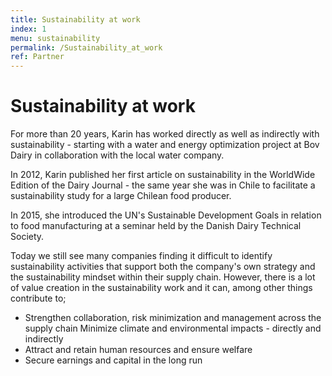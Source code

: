 ```yaml
---
title: Sustainability at work
index: 1
menu: sustainability
permalink: /Sustainability_at_work 
ref: Partner 
---
```

# Sustainability at work

For more than 20 years, Karin has worked directly as well as indirectly with sustainability - starting with a water and energy optimization project at Bov Dairy in collaboration with the local water company. 

In 2012, Karin published her first article on sustainability in the WorldWide Edition of the Dairy Journal - the same year she was in Chile to facilitate a sustainability study for a large Chilean food producer. 

In 2015, she introduced the UN's Sustainable Development Goals in relation to food manufacturing at a seminar held by the Danish Dairy Technical Society. 

Today we still see many companies finding it difficult to identify sustainability activities that support both the company's own strategy and the sustainability mindset within their supply chain. 
However, there is a lot of value creation in the sustainability work and it can, among other things contribute to;
* Strengthen collaboration, risk minimization and management across the supply chain Minimize climate and environmental impacts - directly and indirectly 
* Attract and retain human resources and ensure welfare 
* Secure earnings and capital in the long run 

